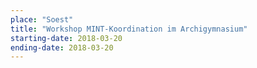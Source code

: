 ```yaml
---
place: "Soest"
title: "Workshop MINT-Koordination im Archigymnasium"
starting-date: 2018-03-20
ending-date: 2018-03-20
---
```

